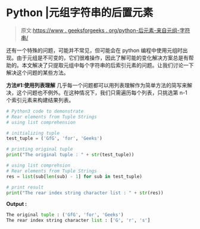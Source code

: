 # Python |元组字符串的后置元素

> 原文:[https://www . geeksforgeeks . org/python-后元素-来自元组-字符串/](https://www.geeksforgeeks.org/python-rear-elements-from-tuple-strings/)

还有一个特殊的问题，可能并不常见，但可能会在 python 编程中使用元组时出现。由于元组是不可变的，它们很难操作，因此了解可能的变化解决方案总是有帮助的。本文解决了只提取元组中每个字符串的后索引元素的问题。让我们讨论一下解决这个问题的某些方法。

**方法#1:使用列表理解**
几乎每一个问题都可以用列表理解作为简单方法的简写来解决，这个问题也不例外。在这种情况下，我们只需遍历每个列表，只挑选第 n-1 个索引元素来构建结果列表。

```py
# Python3 code to demonstrate
# Rear elements from Tuple Strings
# using list comprehension

# initializing tuple
test_tuple = ('GfG', 'for', 'Geeks')

# printing original tuple 
print("The original tuple : " + str(test_tuple))

# using list comprehsion
# Rear elements from Tuple Strings
res = list(sub[len(sub) - 1] for sub in test_tuple)

# print result
print("The rear index string character list : " + str(res))
```

**Output :**

```py
The original tuple : ('GfG', 'for', 'Geeks')
The rear index string character list : ['G', 'r', 's']

```